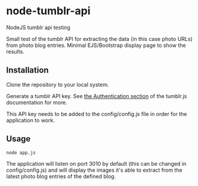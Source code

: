 # node-tumblr-api
NodeJS tumblr api testing

Small test of the tumblr API for extracting the data (in this case photo URLs) from photo blog entries. Minimal EJS/Bootstrap display page to show the results.

## Installation

Clone the repository to your local system.

Generate a tumblr API key. See [the Authentication section](https://github.com/tumblr/tumblr.js/blob/master/README.md) of the tumblr.js documentation for more.

This API key needs to be added to the config/config.js file in order for the application to work.

## Usage

```bash
node app.js
```

The application will listen on port 3010 by default (this can be changed in config/config.js) and will display the images it's able to extract from the latest photo blog entries of the defined blog.
